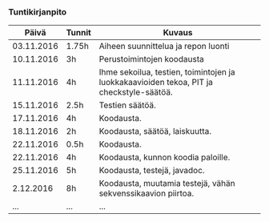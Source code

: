 ### Tuntikirjanpito
Päivä | Tunnit | Kuvaus
--------------- | ----- | ------
03.11.2016 | 1.75h | Aiheen suunnittelua ja repon luonti
10.11.2016 | 3h | Perustoimintojen koodausta
11.11.2016 | 4h | Ihme sekoilua, testien, toimintojen ja luokkakaavioiden tekoa, PIT ja checkstyle-säätöä.
15.11.2016 | 2.5h | Testien säätöä.
17.11.2016 | 4h | Koodausta.
18.11.2016 | 2h | Koodausta, säätöä, laiskuutta.
22.11.2016 | 0.5h | Koodausta.
22.11.2016 | 4h | Koodausta, kunnon koodia paloille.
25.11.2016 | 5h | Koodausta, testejä, javadoc.
2.12.2016 | 8h | Koodausta, muutamia testejä, vähän sekvenssikaavion piirtoa.
... | ... | ...
